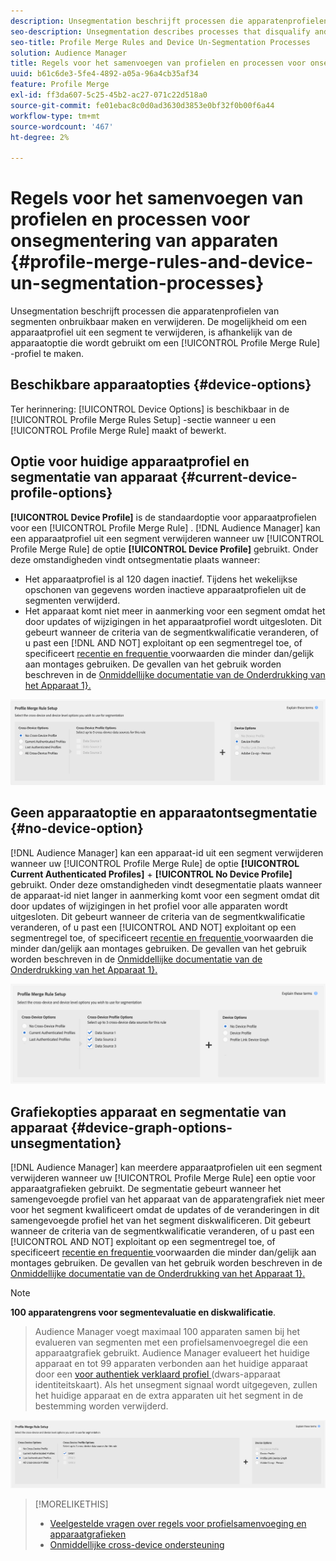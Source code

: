 ```yaml
---
description: Unsegmentation beschrijft processen die apparatenprofielen van segmenten onbruikbaar maken en verwijderen. De mogelijkheid om een apparaatprofiel uit een segment te verwijderen, is afhankelijk van de apparaatoptie die wordt gebruikt om een regel voor het samenvoegen van profielen te maken.
seo-description: Unsegmentation describes processes that disqualify and remove device profiles from segments. Your ability to remove a device profile from a segment depends on the device option used to create a Profile Merge Rule.
seo-title: Profile Merge Rules and Device Un-Segmentation Processes
solution: Audience Manager
title: Regels voor het samenvoegen van profielen en processen voor onsegmentering van apparaten
uuid: b61c6de3-5fe4-4892-a05a-96a4cb35af34
feature: Profile Merge
exl-id: ff3da607-5c25-45b2-ac27-071c22d518a0
source-git-commit: fe01ebac8c0d0ad3630d3853e0bf32f0b00f6a44
workflow-type: tm+mt
source-wordcount: '467'
ht-degree: 2%

---
```


# Regels voor het samenvoegen van profielen en processen voor onsegmentering van apparaten {#profile-merge-rules-and-device-un-segmentation-processes}

Unsegmentation beschrijft processen die apparatenprofielen van segmenten onbruikbaar maken en verwijderen. De mogelijkheid om een apparaatprofiel uit een segment te verwijderen, is afhankelijk van de apparaatoptie die wordt gebruikt om een [!UICONTROL Profile Merge Rule] -profiel te maken.

## Beschikbare apparaatopties {#device-options}

Ter herinnering: [!UICONTROL Device Options] is beschikbaar in de [!UICONTROL Profile Merge Rules Setup] -sectie wanneer u een [!UICONTROL Profile Merge Rule] maakt of bewerkt.

## Optie voor huidige apparaatprofiel en segmentatie van apparaat {#current-device-profile-options}

**[!UICONTROL Device Profile]** is de standaardoptie voor apparaatprofielen voor een [!UICONTROL Profile Merge Rule] . [!DNL Audience Manager] kan een apparaatprofiel uit een segment verwijderen wanneer uw [!UICONTROL Profile Merge Rule] de optie **[!UICONTROL Device Profile]** gebruikt. Onder deze omstandigheden vindt ontsegmentatie plaats wanneer:

* Het apparaatprofiel is al 120 dagen inactief. Tijdens het wekelijkse opschonen van gegevens worden inactieve apparaatprofielen uit de segmenten verwijderd.
* Het apparaat komt niet meer in aanmerking voor een segment omdat het door updates of wijzigingen in het apparaatprofiel wordt uitgesloten. Dit gebeurt wanneer de criteria van de segmentkwalificatie veranderen, of u past een [!DNL AND NOT] exploitant op een segmentregel toe, of specificeert [ recentie en frequentie ](../segments/recency-and-frequency.md) voorwaarden die minder dan/gelijk aan montages gebruiken. De gevallen van het gebruik worden beschreven in de [ Onmiddellijke documentatie van de Onderdrukking van het Apparaat 1}.](instant-cross-device-suppression.md)

![ apparaat-slechts ](assets/device-only.png)

## Geen apparaatoptie en apparaatontsegmentatie {#no-device-option}

[!DNL Audience Manager] kan een apparaat-id uit een segment verwijderen wanneer uw [!UICONTROL Profile Merge Rule] de optie **[!UICONTROL Current Authenticated Profiles]** + **[!UICONTROL No Device Profile]** gebruikt. Onder deze omstandigheden vindt desegmentatie plaats wanneer de apparaat-id niet langer in aanmerking komt voor een segment omdat dit door updates of wijzigingen in het profiel voor alle apparaten wordt uitgesloten. Dit gebeurt wanneer de criteria van de segmentkwalificatie veranderen, of u past een [!UICONTROL AND NOT] exploitant op een segmentregel toe, of specificeert [ recentie en frequentie ](../segments/recency-and-frequency.md) voorwaarden die minder dan/gelijk aan montages gebruiken. De gevallen van het gebruik worden beschreven in de [ Onmiddellijke documentatie van de Onderdrukking van het Apparaat 1}.](instant-cross-device-suppression.md)

![](assets/current-no-device.png)

## Grafiekopties apparaat en segmentatie van apparaat {#device-graph-options-unsegmentation}

[!DNL Audience Manager] kan meerdere apparaatprofielen uit een segment verwijderen wanneer uw [!UICONTROL Profile Merge Rule] een optie voor apparaatgrafieken gebruikt. De segmentatie gebeurt wanneer het samengevoegde profiel van het apparaat van de apparatengrafiek niet meer voor het segment kwalificeert omdat de updates of de veranderingen in dit samengevoegde profiel het van het segment diskwalificeren. Dit gebeurt wanneer de criteria van de segmentkwalificatie veranderen, of u past een [!UICONTROL AND NOT] exploitant op een segmentregel toe, of specificeert [ recentie en frequentie ](../segments/recency-and-frequency.md) voorwaarden die minder dan/gelijk aan montages gebruiken. De gevallen van het gebruik worden beschreven in de [ Onmiddellijke documentatie van de Onderdrukking van het Apparaat 1}.](instant-cross-device-suppression.md)

>[!NOTE]
>
>**100 apparatengrens voor segmentevaluatie en diskwalificatie**.
>>Audience Manager voegt maximaal 100 apparaten samen bij het evalueren van segmenten met een profielsamenvoegregel die een apparaatgrafiek gebruikt. Audience Manager evalueert het huidige apparaat en tot 99 apparaten verbonden aan het huidige apparaat door een [ voor authentiek verklaard profiel ](../../reference/visitor-authentication-states.md) (dwars-apparaat identiteitskaart). Als het unsegment signaal wordt uitgegeven, zullen het huidige apparaat en de extra apparaten uit het segment in de bestemming worden verwijderd.

![](assets/last-device-graph.png)

>[!MORELIKETHIS]
>
>* [Veelgestelde vragen over regels voor profielsamenvoeging en apparaatgrafieken](../../faq/faq-profile-merge.md)
>* [Onmiddellijke cross-device ondersteuning](instant-cross-device-suppression.md)

